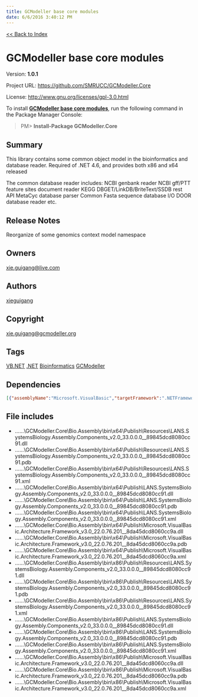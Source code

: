 ```yaml
---
title: GCModeller base core modules
date: 6/6/2016 3:40:12 PM
---
```


[<< Back to Index](../index.html)
# GCModeller base core modules

Version: **1.0.1**

Project URL: https://github.com/SMRUCC/GCModeller.Core

License: http://www.gnu.org/licenses/gpl-3.0.html

To install **[GCModeller base core modules](https://www.nuget.org/packages/GCModeller.Core/)**, run the following command in the Package Manager Console:
> PM>  **Install-Package GCModeller.Core**


## Summary
This library contains some common object model in the bioinformatics and database reader.
Required of .NET 4.6, and provides both x86 and x64 released

The common database reader includes:
NCBI genbank reader
NCBI gff/PTT feature sites document reader
KEGG DBGET/LinkDB/BriteText/SSDB rest API
MetaCyc database parser
Common Fasta sequence database I/O
DOOR database reader
etc.
## Release Notes
Reorganize of some genomics context model namespace
## Owners
xie.guigang@live.com
## Authors
[xieguigang](https://www.nuget.org/profiles/xieguigang)
## Copyright
xie.guigang@gcmodeller.org
## Tags
[VB.NET](https://www.nuget.org/packages?q=Tags%3A"VB.NET") [.NET](https://www.nuget.org/packages?q=Tags%3A".NET") [Bioinformatics](https://www.nuget.org/packages?q=Tags%3A"Bioinformatics") [GCModeller](https://www.nuget.org/packages?q=Tags%3A"GCModeller")
## Dependencies
```json
[{"assemblyName":"Microsoft.VisualBasic","targetFramework":".NETFramework4.6"},{"assemblyName":"System.Web.Extensions","targetFramework":".NETFramework4.6"},{"assemblyName":"System.Xml","targetFramework":".NETFramework4.6"},{"assemblyName":"System.Xml.Linq","targetFramework":".NETFramework4.6"}]
```


## File includes
+ ..\..\..\GCModeller.Core\Bio.Assembly\bin\x64\Publish\Resources\LANS.SystemsBiology.Assembly.Components_v2.0_33.0.0.0__89845dcd8080cc91.dll<br />
+ ..\..\..\GCModeller.Core\Bio.Assembly\bin\x64\Publish\Resources\LANS.SystemsBiology.Assembly.Components_v2.0_33.0.0.0__89845dcd8080cc91.pdb<br />
+ ..\..\..\GCModeller.Core\Bio.Assembly\bin\x64\Publish\Resources\LANS.SystemsBiology.Assembly.Components_v2.0_33.0.0.0__89845dcd8080cc91.xml<br />
+ ..\..\..\GCModeller.Core\Bio.Assembly\bin\x64\Publish\LANS.SystemsBiology.Assembly.Components_v2.0_33.0.0.0__89845dcd8080cc91.dll<br />
+ ..\..\..\GCModeller.Core\Bio.Assembly\bin\x64\Publish\LANS.SystemsBiology.Assembly.Components_v2.0_33.0.0.0__89845dcd8080cc91.pdb<br />
+ ..\..\..\GCModeller.Core\Bio.Assembly\bin\x64\Publish\LANS.SystemsBiology.Assembly.Components_v2.0_33.0.0.0__89845dcd8080cc91.xml<br />
+ ..\..\..\GCModeller.Core\Bio.Assembly\bin\x64\Publish\Microsoft.VisualBasic.Architecture.Framework_v3.0_22.0.76.201__8da45dcd8060cc9a.dll<br />
+ ..\..\..\GCModeller.Core\Bio.Assembly\bin\x64\Publish\Microsoft.VisualBasic.Architecture.Framework_v3.0_22.0.76.201__8da45dcd8060cc9a.pdb<br />
+ ..\..\..\GCModeller.Core\Bio.Assembly\bin\x64\Publish\Microsoft.VisualBasic.Architecture.Framework_v3.0_22.0.76.201__8da45dcd8060cc9a.xml<br />
+ ..\..\..\GCModeller.Core\Bio.Assembly\bin\x86\Publish\Resources\LANS.SystemsBiology.Assembly.Components_v2.0_33.0.0.0__89845dcd8080cc91.dll<br />
+ ..\..\..\GCModeller.Core\Bio.Assembly\bin\x86\Publish\Resources\LANS.SystemsBiology.Assembly.Components_v2.0_33.0.0.0__89845dcd8080cc91.pdb<br />
+ ..\..\..\GCModeller.Core\Bio.Assembly\bin\x86\Publish\Resources\LANS.SystemsBiology.Assembly.Components_v2.0_33.0.0.0__89845dcd8080cc91.xml<br />
+ ..\..\..\GCModeller.Core\Bio.Assembly\bin\x86\Publish\LANS.SystemsBiology.Assembly.Components_v2.0_33.0.0.0__89845dcd8080cc91.dll<br />
+ ..\..\..\GCModeller.Core\Bio.Assembly\bin\x86\Publish\LANS.SystemsBiology.Assembly.Components_v2.0_33.0.0.0__89845dcd8080cc91.pdb<br />
+ ..\..\..\GCModeller.Core\Bio.Assembly\bin\x86\Publish\LANS.SystemsBiology.Assembly.Components_v2.0_33.0.0.0__89845dcd8080cc91.xml<br />
+ ..\..\..\GCModeller.Core\Bio.Assembly\bin\x86\Publish\Microsoft.VisualBasic.Architecture.Framework_v3.0_22.0.76.201__8da45dcd8060cc9a.dll<br />
+ ..\..\..\GCModeller.Core\Bio.Assembly\bin\x86\Publish\Microsoft.VisualBasic.Architecture.Framework_v3.0_22.0.76.201__8da45dcd8060cc9a.pdb<br />
+ ..\..\..\GCModeller.Core\Bio.Assembly\bin\x86\Publish\Microsoft.VisualBasic.Architecture.Framework_v3.0_22.0.76.201__8da45dcd8060cc9a.xml<br />

